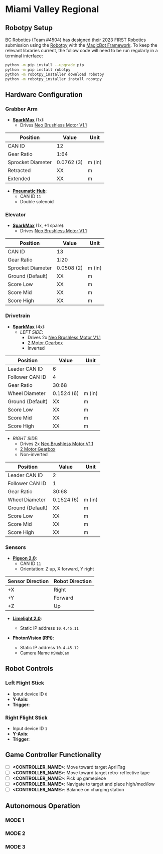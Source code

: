 # Miami Valley Regional

## Robotpy Setup

BC Robotics (Team #4504) has designed their 2023 FIRST Robotics submission using the [Robotpy](https://robotpy.readthedocs.io/en/stable/install/robot.html) with the [MagicBot Framework](https://robotpy.readthedocs.io/en/stable/frameworks/magicbot.html). To keep the relevant libraries current, the follow code will need to be run regularly in a terminal interface:

```sh
python -m pip install --upgrade pip
python -m pip install robotpy
python -m robotpy_installer download robotpy
python -m robotpy_installer install robotpy
```

## Hardware Configuration

### Grabber Arm

- **[SparkMax](https://www.revrobotics.com/rev-11-2158/)** (1x):
  - Drives [Neo Brushless Motor V1.1](https://www.revrobotics.com/rev-21-1650/)

| Position | Value | Unit |
| --- | --- | --- |
| CAN ID | 12 |  |
| Gear Ratio | 1:64 |  |
| Sprocket Diameter | 0.0762 (3) | m (in) |
| Retracted | XX | m |
| Extended | XX | m|

- **[Pneumatic Hub](https://www.revrobotics.com/rev-11-1852/)**:
  - CAN ID `11`
  - Double solenoid

### Elevator

- **[SparkMax](https://www.revrobotics.com/rev-11-2158/)** (1x, +1 spare):
  - Drives [Neo Brushless Motor V1.1](https://www.revrobotics.com/rev-21-1650/)

| Position | Value | Unit |
| --- | --- | --- |
| CAN ID | 13 |  |
| Gear Ratio | 1:20 |  |
| Sprocket Diameter | 0.0508 (2) | m (in) |
| Ground (Default)| XX | m |
| Score Low | XX | m |
| Score Mid | XX | m |
| Score High | XX | m |


### Drivetrain

- **[SparkMax](https://www.revrobotics.com/rev-11-2158/)** (4x):
  - *LEFT SIDE*: 
    - Drives 2x [Neo Brushless Motor V1.1](https://www.revrobotics.com/rev-21-1650/)
    - [2 Motor Gearbox](https://www.revrobotics.com/rev-21-2099/)
    - Inverted

| Position | Value | Unit |
| --- | --- | --- |
| Leader CAN ID | 6 |  |
| Follower CAN ID | 4 |  |
| Gear Ratio | 30:68 |  |
| Wheel Diameter | 0.1524 (6) | m (in) |
| Ground (Default)| XX | m |
| Score Low | XX | m |
| Score Mid | XX | m |
| Score High | XX | m |

  - *RIGHT SIDE*: 
    - Drives 2x [Neo Brushless Motor V1.1](https://www.revrobotics.com/rev-21-1650/)
    - [2 Motor Gearbox](https://www.revrobotics.com/rev-21-2099/)
    - Non-inverted

| Position | Value | Unit |
| --- | --- | --- |
| Leader CAN ID | 2 |  |
| Follower CAN ID | 1 |  |
| Gear Ratio | 30:68 |  |
| Wheel Diameter | 0.1524 (6) | m (in) |
| Ground (Default)| XX | m |
| Score Low | XX | m |
| Score Mid | XX | m |
| Score High | XX | m |

### Sensors

- **[Pigeon 2.0](https://www.google.com/search?client=safari&rls=en&q=pigeon+2.0&ie=UTF-8&oe=UTF-8)**:
  - CAN ID `11`
  - Orientation: Z up, X forward, Y right

| Sensor Direction | Robot Direction |
| --- | --- |
| +X | Right |
| +Y | Forward |
| +Z | Up |



- **[Limelight 2.0](https://docs.limelightvision.io/en/latest/)**:
  - Static IP address `10.4.45.11`

- **[PhotonVision (RPi)](https://photonvision.org)**:
  - Static IP address `10.4.45.12`
  - Camera Name `MSWebCam`

## Robot Controls

### **Left Flight Stick**

- Ipnut device ID `0`
- **Y-Axis**:
- **Trigger**:

### **Right Flight Stick**

- Input device ID `1`
- **Y-Axis**:
- **Trigger**:

## Game Controller Functionality

- [ ] **<CONTROLLER_NAME>**: Move toward target AprilTag
- [ ] **<CONTROLLER_NAME>**: Move toward target retro-reflective tape
- [ ] **<CONTROLLER_NAME>**: Pick up gamepiece
- [ ] **<CONTROLLER_NAME>**: Navigate to target and place high/med/low
- [ ] **<CONTROLLER_NAME>**: Balance on charging station

## Autonomous Operation

### **MODE 1**

### **MODE 2**

### **MODE 3**

